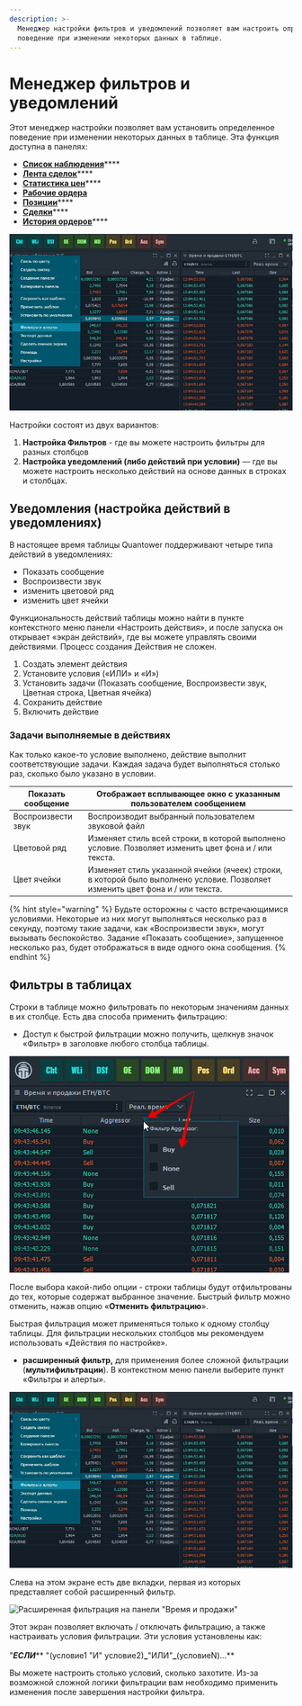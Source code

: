 ```yaml
---
description: >-
  Менеджер настройки фильтров и уведомлений позволяет вам настроить определенное
  поведение при изменении некоторых данных в таблице.
---
```


# Менеджер фильтров и уведомлений

Этот менеджер настройки позволяет вам установить определенное поведение при изменении некоторых данных в таблице. Эта функция доступна в панелях:

* [**Список наблюдения**](https://app.gitbook.com/@quantower/s/quantower-ru/\~/drafts/-MaYzvomjGa\_2w\_IlU3-/analytics-panels/watchlist)****
* [**Лента сделок**](https://app.gitbook.com/@quantower/s/quantower-ru/\~/drafts/-MaYzvomjGa\_2w\_IlU3-/analytics-panels/time-and-sales#setup-actions-filters-and-actions)****
* [**Статистика цен**](https://app.gitbook.com/@quantower/s/quantower-ru/\~/drafts/-MaYzvomjGa\_2w\_IlU3-/analytics-panels/price-statistic)****
* ****[**Рабочие ордера**](https://app.gitbook.com/@quantower/s/quantower-ru/\~/drafts/-MaYzvomjGa\_2w\_IlU3-/portfolio-panels/working-orders)****
* [**Позиции**](https://app.gitbook.com/@quantower/s/quantower-ru/\~/drafts/-MaYzvomjGa\_2w\_IlU3-/portfolio-panels/positions)****
* [**Сделки**](https://app.gitbook.com/@quantower/s/quantower-ru/\~/drafts/-MaYzvomjGa\_2w\_IlU3-/portfolio-panels/trades)****
* [**История ордеров**](https://app.gitbook.com/@quantower/s/quantower-ru/\~/drafts/-MaYzvomjGa\_2w\_IlU3-/portfolio-panels/orders-history)****

![](../.gitbook/assets/filtry-i-alerty.jpg)

Настройки  состоят из двух вариантов:

1. **Настройка Фильтров** - где вы можете настроить фильтры для разных столбцов
2. **Настройка уведомлений (либо действий при условии)** — где вы можете настроить несколько действий на основе данных в строках и столбцах.

## Уведомления (настройка действий в уведомлениях)

&#x20;В настоящее время таблицы Quantower поддерживают четыре типа действий в уведомлениях:

* Показать сообщение
* Воспроизвести звук
* изменить цветовой ряд
* изменить цвет ячейки

Функциональность действий таблицы можно найти в пункте контекстного меню панели «Настроить действия», и после запуска он открывает «экран действий», где вы можете управлять своими действиями. Процесс создания Действия не сложен.

1. Создать элемент действия
2. Установите условия («ИЛИ» и «И»)
3. Установить задачи (Показать сообщение, Воспроизвести звук, Цветная строка, Цветная ячейка)
4. Сохранить действие
5. Включить действие



### Задачи выполняемые в действиях&#x20;

Как только какое-то условие выполнено, действие выполнит соответствующие задачи. Каждая задача будет выполняться столько раз, сколько было указано в условии.

| Показать сообщение | Отображает всплывающее окно с указанным пользователем сообщением                                                               |
| ------------------ | ------------------------------------------------------------------------------------------------------------------------------ |
| Воспроизвести звук | Воспроизводит выбранный пользователем звуковой файл                                                                            |
| Цветовой ряд       | Изменяет стиль всей строки, в которой выполнено условие. Позволяет изменить цвет фона и / или текста.                          |
| Цвет ячейки        | Изменяет стиль указанной ячейки (ячеек) строки, в которой было выполнено условие. Позволяет изменить цвет фона и / или текста. |

{% hint style="warning" %}
Будьте осторожны с часто встречающимися условиями. Некоторые из них могут выполняться несколько раз в секунду, поэтому такие задачи, как «Воспроизвести звук», могут вызывать беспокойство. Задание «Показать сообщение», запущенное несколько раз, будет отображаться в виде одного окна сообщения.
{% endhint %}

## Фильтры в таблицах

Строки в таблице можно фильтровать по некоторым значениям данных в их столбце. Есть два способа применить фильтрацию:

* Доступ к быстрой фильтрации можно получить, щелкнув значок «Фильтр» в заголовке любого столбца таблицы.

![](../.gitbook/assets/filtr.png)

После выбора какой-либо опции - строки таблицы будут отфильтрованы до тех, которые содержат выбранное значение. Быстрый фильтр можно отменить, нажав опцию «**Отменить фильтрацию**».

Быстрая фильтрация может применяться только к одному столбцу таблицы. Для фильтрации нескольких столбцов мы рекомендуем использовать «Действия по настройке».

* **расширенный фильтр,** для применения более сложной фильтрации (**мультифильтрации**). В контекстном меню панели выберите пункт «Фильтры и алерты».

![](../.gitbook/assets/filtry-i-alerty.jpg)

Слева на этом экране есть две вкладки, первая из которых представляет собой расширенный фильтр.

![Расширенная фильтрация на панели "Время и продажи"](https://gblobscdn.gitbook.com/assets%2F-LD6FsRvQ3jgwJIg6O7r%2F-LSZlUr\_Myk0rKIIPYb3%2F-LS\_5SP-opC1CiDG-iws%2Fadvanced%20filtering.png?alt=media\&token=e2d74d74-7ee5-4533-ae11-09d4db0ab09c)

Этот экран позволяет включать / отключать фильтрацию, а также настраивать условия фильтрации. Эти условия установлены как:\
\
"_**ЕСЛИ**_** "(условие1 "И" условие2)**_**"ИЛИ"**_**(условиеN)...**

Вы можете настроить столько условий, сколько захотите. Из-за возможной сложной логики фильтрации вам необходимо применить изменения после завершения настройки фильтра.
